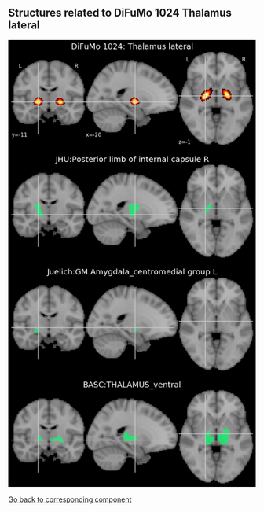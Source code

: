 


## Structures related to DiFuMo 1024 Thalamus lateral

![489](489.jpg "Structures related to DiFuMo 1024 Thalamus lateral")

[Go back to corresponding component](https://parietal-inria.github.io/DiFuMo/1024/html/489.html)